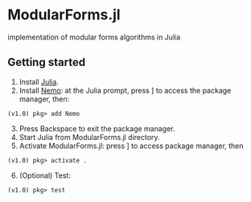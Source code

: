 # ModularForms.jl
implementation of modular forms algorithms in Julia


## Getting started

1. Install [Julia](https://julialang.org/).
2. Install [Nemo](http://www.nemocas.org/): at the Julia prompt, press ] to access the package manager, then:
```
(v1.0) pkg> add Nemo
```
3. Press Backspace to exit the package manager.
4. Start Julia from ModularForms.jl directory.
5. Activate ModularForms.jl: press ] to access package manager, then
```
(v1.0) pkg> activate .
```
6. (Optional) Test:
```
(v1.0) pkg> test
```
